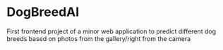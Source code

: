 # DogBreedAI
First frontend project of a minor web application to predict different dog breeds based on photos from the gallery/right from the camera 
